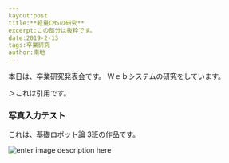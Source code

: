 ```yaml
---
kayout:post
title:**軽量CMSの研究**
excerpt:この部分は抜粋です。
date:2019-2-13
tags:卒業研究
author:南地
---
```


本日は、卒業研究発表会です。
Ｗｅｂシステムの研究をしています。

＞これは引用です。

### 写真入力テスト
これは、基礎ロボット論 3班の作品です。

![enter image description here](https://drive.google.com/drive/folders/1pZ7cZKjdCMK9xIrjJMKWi8X6bVuKL3A7)
<!--stackedit_data:
eyJoaXN0b3J5IjpbMjExMTM2NjM3OSwxMjk3OTc4MzcyXX0=
-->